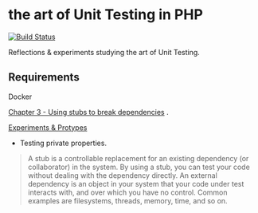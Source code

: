 # the art of Unit Testing in PHP 
[![Build Status](https://jenkins.rdok.dev/buildStatus/icon?job=the-art-of-unit-testing%2Fthe-art-of-unit-testing-in-php)](https://jenkins.rdok.dev/job/the-art-of-unit-testing/job/the-art-of-unit-testing-in-php/)

Reflections &amp; experiments studying the art of Unit Testing. 

## Requirements
Docker

[Chapter 3 - Using stubs to break dependencies](https://github.com/rdok/the-art-of-unit-testing/tree/ch3-using-stubs-to-break-dependencies) . 

[Experiments & Protypes](https://github.com/rdok/the-art-of-unit-testing/tree/experiments-and-prototypes)
 - Testing private properties.
> A stub is a controllable replacement for an existing dependency (or collaborator) in the system. By using a stub, you can test your code without dealing with the dependency directly.
>  An external dependency is an object in your system that your code under test interacts with, and over which you have no control. Common examples are filesystems, threads, memory, time, and so on.
